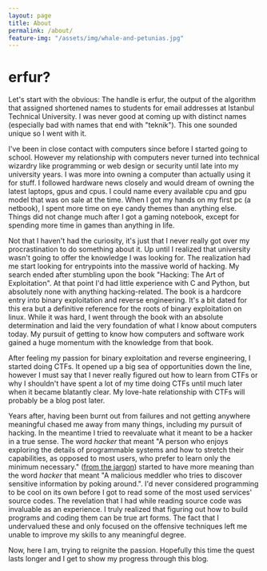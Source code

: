 ```yaml
---
layout: page
title: About
permalink: /about/
feature-img: "/assets/img/whale-and-petunias.jpg"
---
```


# erfur?

Let's start with the obvious: The handle is erfur, the output of the algorithm
that assigned shortened names to students for email addresses at Istanbul
Technical University. I was never good at coming up with distinct names
(especially bad with names that end with "teknik"). This one sounded unique so I
went with it.

I've been in close contact with computers since before I started going to
school. However my relationship with computers never turned into technical
wizardry like programming or web design or security until late into my
university years. I was more into owning a computer than actually using it for
stuff. I followed hardware news closely and would dream of owning the latest
laptops, gpus and cpus. I could name every available cpu and gpu model that was
on sale at the time. When I got my hands on my first pc (a netbook), I spent
more time on eye candy themes than anything else. Things did not change much
after I got a gaming notebook, except for spending more time in games than
anything in life.

Not that I haven't had the curiosity, it's just that I never really got over my
procrastination to do something about it. Up until I realized that university
wasn't going to offer the knowledge I was looking for. The realization had me
start looking for entrypoints into the massive world of hacking. My search ended
after stumbling upon the book "Hacking: The Art of Exploitation". At that point
I'd had little experience with C and Python, but absolutely none with anything
hacking-related. The book is a hardcore entry into binary exploitation and
reverse engineering. It's a bit dated for this era but a definitive reference
for the roots of binary exploitation on linux. While it was hard, I went through
the book with an absolute determination and laid the very foundation of what I
know about computers today. My pursuit of getting to know how computers and
software work gained a huge momentum with the knowledge from that book.

After feeling my passion for binary exploitation and reverse engineering, I
started doing CTFs. It opened up a big sea of opportunities down the line,
however I must say that I never really figured out how to learn from CTFs or why
I shouldn't have spent a lot of my time doing CTFs until much later when it
became blatantly clear. My love-hate relationship with CTFs will probably be a
blog post later.

Years after, having been burnt out from failures and not getting anywhere
meaningful chased me away from many things, including my pursuit of hacking. In
the meantime I tried to reevaluate what it meant to be a hacker in a true sense.
The word *hacker* that meant "A person who enjoys exploring the details of
programmable systems and how to stretch their capabilities, as opposed to most
users, who prefer to learn only the minimum necessary." ([from the
jargon](http://catb.org/jargon/html/H/hacker.html)) started to have more meaning
than the word *hacker* that meant "A malicious meddler who tries to discover
sensitive information by poking around.". I'd never considered programming to be
cool on its own before I got to read some of the most used services' source
codes. The revelation that I had while reading source code was invaluable as an
experience. I truly realized that figuring out how to build programs and coding
them can be true art forms. The fact that I undervalued these and only focused
on the offensive techniques left me unable to improve my skills to any
meaningful degree.

Now, here I am, trying to reignite the passion. Hopefully this time the quest
lasts longer and I get to show my progress through this blog.
